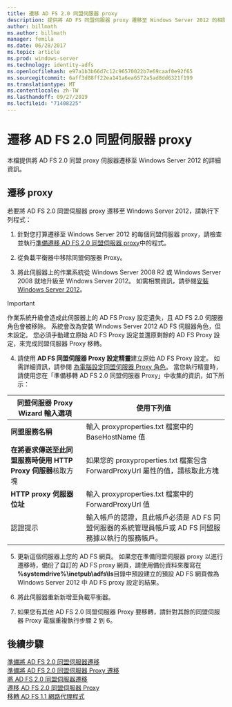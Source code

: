 ```yaml
---
title: 遷移 AD FS 2.0 同盟伺服器 proxy
description: 提供將 AD FS 同盟伺服器 proxy 遷移至 Windows Server 2012 的相關資訊。
author: billmath
ms.author: billmath
manager: femila
ms.date: 06/28/2017
ms.topic: article
ms.prod: windows-server
ms.technology: identity-adfs
ms.openlocfilehash: e97a1b3b66d7c12c96570022b7e69caaf0e92f65
ms.sourcegitcommit: 6aff3d88ff22ea141a6ea6572a5ad8dd6321f199
ms.translationtype: MT
ms.contentlocale: zh-TW
ms.lasthandoff: 09/27/2019
ms.locfileid: "71408225"
---
```

# <a name="migrate-the-ad-fs-20-federation-server-proxy"></a>遷移 AD FS 2.0 同盟伺服器 proxy
本檔提供將 AD FS 2.0 同盟 proxy 伺服器遷移至 Windows Server 2012 的詳細資訊。

## <a name="migrate-the-proxy"></a>遷移 proxy

若要將 AD FS 2.0 同盟伺服器 proxy 遷移至 Windows Server 2012，請執行下列程式：  
  
1.  針對您打算遷移至 Windows Server 2012 的每個同盟伺服器 proxy，請檢查並執行[準備遷移 AD FS 2.0 同盟伺服器 proxy](prepare-to-migrate-ad-fs-fed-proxy.md)中的程式。  
  
2.  從負載平衡器中移除同盟伺服器 Proxy。  
  
3.  將此伺服器上的作業系統從 Windows Server 2008 R2 或 Windows Server 2008 就地升級至 Windows Server 2012。 如需相關資訊，請參閱[安裝 Windows Server 2012](https://technet.microsoft.com/library/jj134246.aspx)。  
  
> [!IMPORTANT]
>  作業系統升級會造成此伺服器上的 AD FS Proxy 設定遺失，且 AD FS 2.0 伺服器角色會被移除。 系統會改為安裝 Windows Server 2012 AD FS 伺服器角色，但未設定。 您必須手動建立原始 AD FS Proxy 設定並還原剩餘的 AD FS Proxy 設定，來完成同盟伺服器 Proxy 移轉。  
  
4. 請使用 **AD FS 同盟伺服器 Proxy 設定精靈**建立原始 AD FS Proxy 設定。 如需詳細資訊，請參閱 [為電腦設定同盟伺服器 Proxy 角色](configure-a-computer-for-the-federation-server-proxy-role.md)。 當您執行精靈時，請使用您在「準備移轉 AD FS 2.0 同盟伺服器 Proxy」中收集的資訊，如下所示：  
  
 
|**同盟伺服器 Proxy Wizard 輸入選項**|**使用下列值**|
|-----|-----|  
|**同盟服務名稱**|輸入 proxyproperties.txt 檔案中的 BaseHostName 值|  
|**在將要求傳送至此同盟服務時使用 HTTP Proxy 伺服器**核取方塊|如果您的 proxyproperties.txt 檔案包含 ForwardProxyUrl 屬性的值，請核取此方塊|  
|**HTTP proxy 伺服器位址**|輸入 proxyproperties.txt 檔案中的 ForwardProxyUrl 值|  
|認證提示|輸入帳戶的認證，且此帳戶必須是 AD FS 同盟伺服器的系統管理員帳戶或 AD FS 同盟服務據以執行的服務帳戶。|  
  
5. 更新這個伺服器上您的 AD FS 網頁。 如果您在準備同盟伺服器 proxy 以進行遷移時，備份了自訂的 AD FS proxy 網頁，請使用備份資料來覆寫在 **%systemdrive%\inetpub\adfs\ls**目錄中預設建立的預設 AD FS 網頁做為 Windows Server 2012 中 AD FS proxy 設定的結果。  
  
6. 將此伺服器重新新增至負載平衡器。  
  
7. 如果您有其他 AD FS 2.0 同盟伺服器 Proxy 要移轉，請針對其餘的同盟伺服器 Proxy 電腦重複執行步驟 2 到 6。  
  
  
## <a name="next-steps"></a>後續步驟
 [準備將 AD FS 2.0 同盟伺服器遷移](prepare-to-migrate-ad-fs-fed-server.md)   
 [準備將 AD FS 2.0 同盟伺服器 Proxy 遷移](prepare-to-migrate-ad-fs-fed-proxy.md)   
 [將 AD FS 2.0 同盟伺服器遷移](migrate-the-ad-fs-fed-server.md)   
 [遷移 AD FS 2.0 同盟伺服器 Proxy](migrate-the-ad-fs-2-fed-server-proxy.md)   
 [移轉 AD FS 1.1 網路代理程式](migrate-the-ad-fs-web-agent.md)